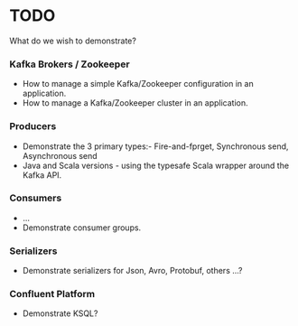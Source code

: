 

# TODO

What do we wish to demonstrate?

### Kafka Brokers / Zookeeper

- How to manage a simple Kafka/Zookeeper configuration in an application.
- How to manage a Kafka/Zookeeper cluster in an application.

### Producers

- Demonstrate the 3 primary types:- Fire-and-fprget, Synchronous send, Asynchronous send
- Java and Scala versions - using the typesafe Scala wrapper around the Kafka API.

### Consumers

- ...
- Demonstrate consumer groups.

### Serializers

- Demonstrate serializers for Json, Avro, Protobuf, others ...?

### Confluent Platform

- Demonstrate KSQL?
